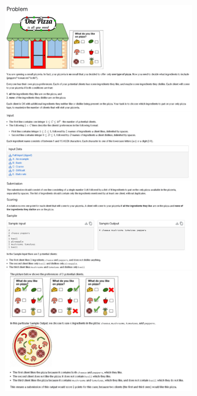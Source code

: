 ![alt text](https://github.com/saleh1312/Pizzaria/blob/main/1.jpg?raw=true)
![alt text](https://github.com/saleh1312/Pizzaria/blob/main/2.jpg?raw=true)
![alt text](https://github.com/saleh1312/Pizzaria/blob/main/3.jpg?raw=true)
![alt text](https://github.com/saleh1312/Pizzaria/blob/main/4.jpg?raw=true)
